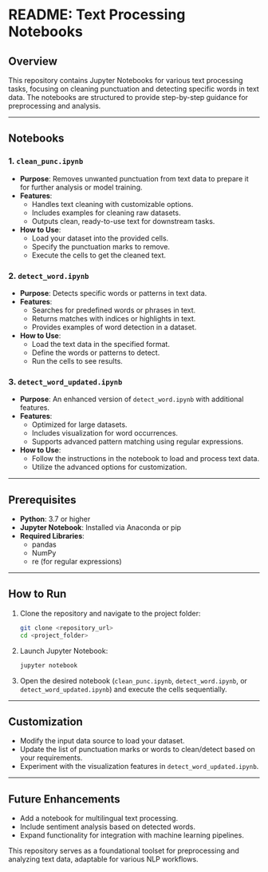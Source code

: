 # README: Text Processing Notebooks

## Overview
This repository contains Jupyter Notebooks for various text processing tasks, focusing on cleaning punctuation and detecting specific words in text data. The notebooks are structured to provide step-by-step guidance for preprocessing and analysis.

---

## Notebooks

### 1. **`clean_punc.ipynb`**
   - **Purpose**: Removes unwanted punctuation from text data to prepare it for further analysis or model training.
   - **Features**:
     - Handles text cleaning with customizable options.
     - Includes examples for cleaning raw datasets.
     - Outputs clean, ready-to-use text for downstream tasks.
   - **How to Use**:
     - Load your dataset into the provided cells.
     - Specify the punctuation marks to remove.
     - Execute the cells to get the cleaned text.

### 2. **`detect_word.ipynb`**
   - **Purpose**: Detects specific words or patterns in text data.
   - **Features**:
     - Searches for predefined words or phrases in text.
     - Returns matches with indices or highlights in text.
     - Provides examples of word detection in a dataset.
   - **How to Use**:
     - Load the text data in the specified format.
     - Define the words or patterns to detect.
     - Run the cells to see results.

### 3. **`detect_word_updated.ipynb`**
   - **Purpose**: An enhanced version of `detect_word.ipynb` with additional features.
   - **Features**:
     - Optimized for large datasets.
     - Includes visualization for word occurrences.
     - Supports advanced pattern matching using regular expressions.
   - **How to Use**:
     - Follow the instructions in the notebook to load and process text data.
     - Utilize the advanced options for customization.

---

## Prerequisites
- **Python**: 3.7 or higher  
- **Jupyter Notebook**: Installed via Anaconda or pip  
- **Required Libraries**:
  - pandas
  - NumPy
  - re (for regular expressions)

---

## How to Run
1. Clone the repository and navigate to the project folder:
   ```bash
   git clone <repository_url>
   cd <project_folder>
   ```
2. Launch Jupyter Notebook:
   ```bash
   jupyter notebook
   ```
3. Open the desired notebook (`clean_punc.ipynb`, `detect_word.ipynb`, or `detect_word_updated.ipynb`) and execute the cells sequentially.

---

## Customization
- Modify the input data source to load your dataset.
- Update the list of punctuation marks or words to clean/detect based on your requirements.
- Experiment with the visualization features in `detect_word_updated.ipynb`.

---

## Future Enhancements
- Add a notebook for multilingual text processing.
- Include sentiment analysis based on detected words.
- Expand functionality for integration with machine learning pipelines.

This repository serves as a foundational toolset for preprocessing and analyzing text data, adaptable for various NLP workflows.
